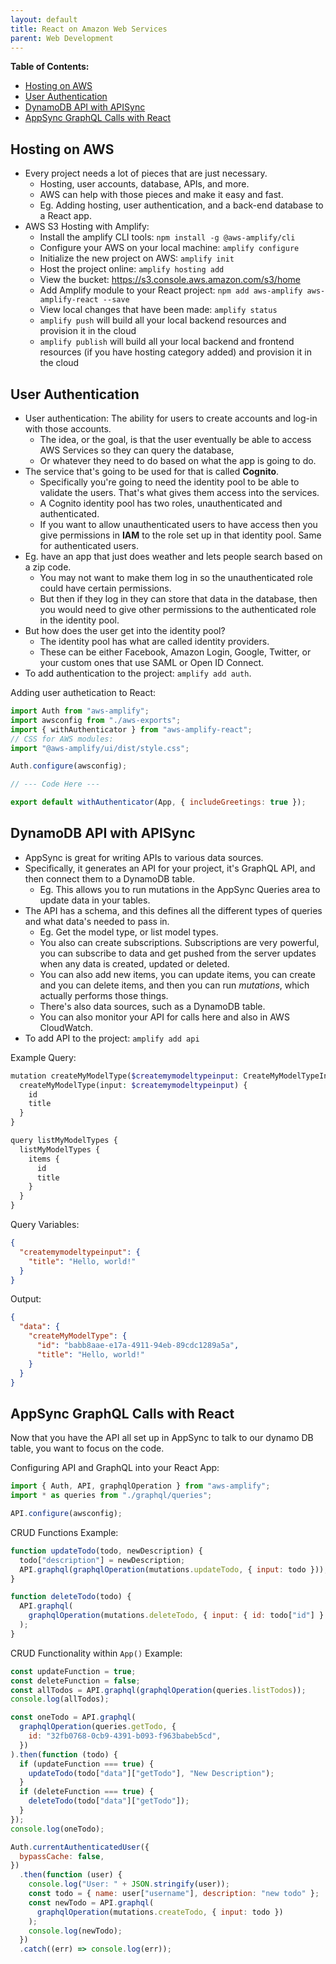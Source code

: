 ```yaml
---
layout: default
title: React on Amazon Web Services
parent: Web Development
---
```


**Table of Contents:**

- [Hosting on AWS](#hosting-on-aws)
- [User Authentication](#user-authentication)
- [DynamoDB API with APISync](#dynamodb-api-with-apisync)
- [AppSync GraphQL Calls with React](#appsync-graphql-calls-with-react)

## Hosting on AWS

- Every project needs a lot of pieces that are just necessary.
  - Hosting, user accounts, database, APIs, and more.
  - AWS can help with those pieces and make it easy and fast.
  - Eg. Adding hosting, user authentication, and a back-end database to a React app.
- AWS S3 Hosting with Amplify:
  - Install the amplify CLI tools: `npm install -g @aws-amplify/cli`
  - Configure your AWS on your local machine: `amplify configure`
  - Initialize the new project on AWS: `amplify init`
  - Host the project online: `amplify hosting add`
  - View the bucket: <https://s3.console.aws.amazon.com/s3/home>
  - Add Amplify module to your React project: `npm add aws-amplify aws-amplify-react --save`
  - View local changes that have been made: `amplify status`
  - `amplify push` will build all your local backend resources and provision it in the cloud
  - `amplify publish` will build all your local backend and frontend resources (if you have hosting category added) and provision it in the cloud

## User Authentication

- User authentication: The ability for users to create accounts and log-in with those accounts.
  - The idea, or the goal, is that the user eventually be able to access AWS Services so they can query the database,
  - Or whatever they need to do based on what the app is going to do.
- The service that's going to be used for that is called **Cognito**.
  - Specifically you're going to need the identity pool to be able to validate the users. That's what gives them access into the services.
  - A Cognito identity pool has two roles, unauthenticated and authenticated.
  - If you want to allow unauthenticated users to have access then you give permissions in **IAM** to the role set up in that identity pool. Same for authenticated users.
- Eg. have an app that just does weather and lets people search based on a zip code.
  - You may not want to make them log in so the unauthenticated role could have certain permissions.
  - But then if they log in they can store that data in the database, then you would need to give other permissions to the authenticated role in the identity pool.
- But how does the user get into the identity pool?
  - The identity pool has what are called identity providers.
  - These can be either Facebook, Amazon Login, Google, Twitter, or your custom ones that use SAML or Open ID Connect.
- To add authentication to the project: `amplify add auth`.

Adding user authetication to React:

```js
import Auth from "aws-amplify";
import awsconfig from "./aws-exports";
import { withAuthenticator } from "aws-amplify-react";
// CSS for AWS modules:
import "@aws-amplify/ui/dist/style.css";

Auth.configure(awsconfig);

// --- Code Here ---

export default withAuthenticator(App, { includeGreetings: true });
```

## DynamoDB API with APISync

- AppSync is great for writing APIs to various data sources.
- Specifically, it generates an API for your project, it's GraphQL API, and then connect them to a DynamoDB table.
  - Eg. This allows you to run mutations in the AppSync Queries area to update data in your tables.
- The API has a schema, and this defines all the different types of queries and what data's needed to pass in.
  - Eg. Get the model type, or list model types.
  - You also can create subscriptions. Subscriptions are very powerful, you can subscribe to data and get pushed from the server updates when any data is created, updated or deleted.
  - You can also add new items, you can update items, you can create and you can delete items, and then you can run _mutations_, which actually performs those things.
  - There's also data sources, such as a DynamoDB table.
  - You can also monitor your API for calls here and also in AWS CloudWatch.
- To add API to the project: `amplify add api`

Example Query:

```php
mutation createMyModelType($createmymodeltypeinput: CreateMyModelTypeInput!) {
  createMyModelType(input: $createmymodeltypeinput) {
    id
    title
  }
}

query listMyModelTypes {
  listMyModelTypes {
    items {
      id
      title
    }
  }
}
```

Query Variables:

```json
{
  "createmymodeltypeinput": {
    "title": "Hello, world!"
  }
}
```

Output:

```json
{
  "data": {
    "createMyModelType": {
      "id": "babb8aae-e17a-4911-94eb-89cdc1289a5a",
      "title": "Hello, world!"
    }
  }
}
```

## AppSync GraphQL Calls with React

Now that you have the API all set up in AppSync to talk to our dynamo DB table, you want to focus on the code.

Configuring API and GraphQL into your React App:

```javascript
import { Auth, API, graphqlOperation } from "aws-amplify";
import * as queries from "./graphql/queries";

API.configure(awsconfig);
```

CRUD Functions Example:

```javascript
function updateTodo(todo, newDescription) {
  todo["description"] = newDescription;
  API.graphql(graphqlOperation(mutations.updateTodo, { input: todo }));
}

function deleteTodo(todo) {
  API.graphql(
    graphqlOperation(mutations.deleteTodo, { input: { id: todo["id"] } })
  );
}
```

CRUD Functionality within `App()` Example:

```javascript
const updateFunction = true;
const deleteFunction = false;
const allTodos = API.graphql(graphqlOperation(queries.listTodos));
console.log(allTodos);

const oneTodo = API.graphql(
  graphqlOperation(queries.getTodo, {
    id: "32fb0768-0cb9-4391-b093-f963babeb5cd",
  })
).then(function (todo) {
  if (updateFunction === true) {
    updateTodo(todo["data"]["getTodo"], "New Description");
  }
  if (deleteFunction === true) {
    deleteTodo(todo["data"]["getTodo"]);
  }
});
console.log(oneTodo);

Auth.currentAuthenticatedUser({
  bypassCache: false,
})
  .then(function (user) {
    console.log("User: " + JSON.stringify(user));
    const todo = { name: user["username"], description: "new todo" };
    const newTodo = API.graphql(
      graphqlOperation(mutations.createTodo, { input: todo })
    );
    console.log(newTodo);
  })
  .catch((err) => console.log(err));
```
